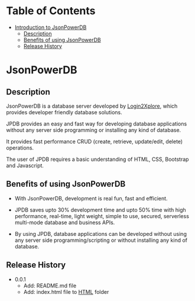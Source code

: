 # Table of Contents
+ [Introduction to JsonPowerDB](https://github.com/surajy1/JsonPowerDB-Project#jsonpowerdb)
  - [Description](https://github.com/surajy1/JsonPowerDB-Project#description)
  - [Benefits of using JsonPowerDB](https://github.com/surajy1/JsonPowerDB-Project#benefits-of-using-jsonpowerdb)
  - [Release History](https://github.com/surajy1/JsonPowerDB-Project#release-history)

# JsonPowerDB

## Description
JsonPowerDB is a database server developed by [Login2Xplore](https://login2explore.com/), which provides developer friendly database solutions.

JPDB provides an easy and fast way for developing database applications without any server side programming or installing any kind of database.

It provides fast performance CRUD (create, retrieve, update/edit, delete) operations.

The user of JPDB requires a basic understanding of  HTML, CSS, Bootstrap and Javascript.

## Benefits of using JsonPowerDB
+ With JsonPowerDB, development is real fun, fast and efficient.

+ JPDB saves upto 30% development time and upto 50% time with high performance, real-time, light weight, simple to use, secured, serverless multi-mode database and business APIs.

+ By using JPDB, database applications can be developed without using any server side programming/scripting or without installing any kind of database.

## Release History
+ 0.0.1
  - Add: README.md file
  - Add: index.html file to [HTML](https://github.com/surajy1/JsonPowerDB-Project/tree/main/HTML) folder
